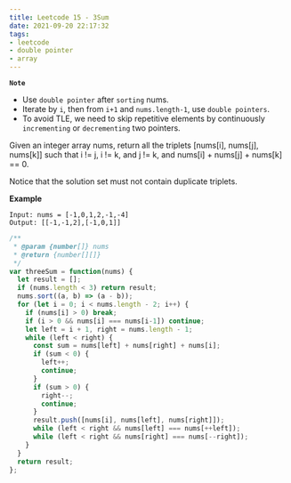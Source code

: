 ```yaml
---
title: Leetcode 15 - 3Sum
date: 2021-09-20 22:17:32
tags:
- leetcode
- double pointer
- array
---
```

**`Note`**
- Use `double pointer` after `sorting` nums.
- Iterate by `i`, then from `i+1` and `nums.length-1`, use `double pointers`.
- To avoid TLE, we need to skip repetitive elements by continuously `incrementing` or `decrementing` two pointers.

Given an integer array nums, return all the triplets [nums[i], nums[j], nums[k]] such that i != j, i != k, and j != k, and nums[i] + nums[j] + nums[k] == 0.

Notice that the solution set must not contain duplicate triplets.

**Example**
```
Input: nums = [-1,0,1,2,-1,-4]
Output: [[-1,-1,2],[-1,0,1]]
```

```javascript
/**
 * @param {number[]} nums
 * @return {number[][]}
 */
var threeSum = function(nums) {
  let result = [];
  if (nums.length < 3) return result;
  nums.sort((a, b) => (a - b));
  for (let i = 0; i < nums.length - 2; i++) {
    if (nums[i] > 0) break;
    if (i > 0 && nums[i] === nums[i-1]) continue;
    let left = i + 1, right = nums.length - 1;
    while (left < right) {
      const sum = nums[left] + nums[right] + nums[i];
      if (sum < 0) {
        left++;
        continue;
      } 
      if (sum > 0) {
        right--;
        continue;
      }
      result.push([nums[i], nums[left], nums[right]]);
      while (left < right && nums[left] === nums[++left]);
      while (left < right && nums[right] === nums[--right]);
    }
  }
  return result;
};
```